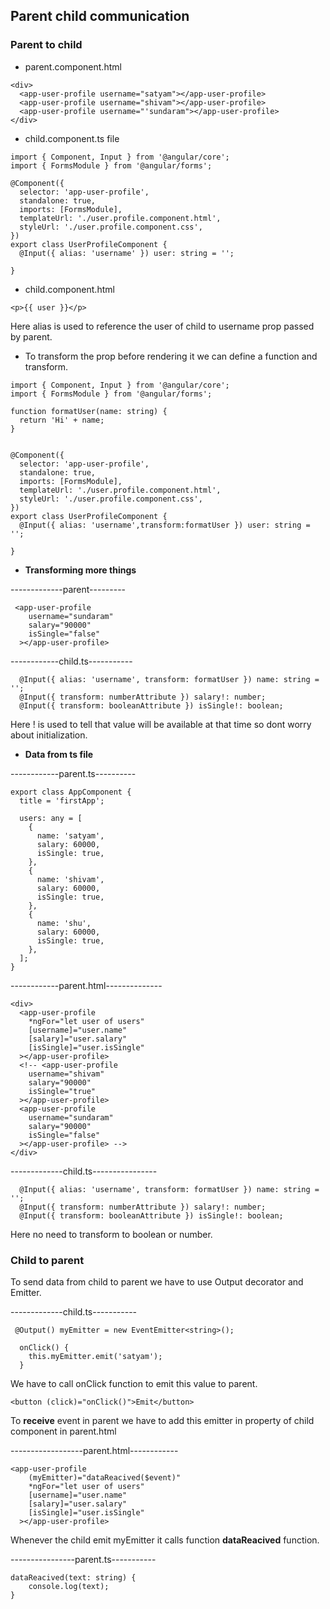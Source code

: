 ## Parent child communication

### **Parent to child**

- parent.component.html

```
<div>
  <app-user-profile username="satyam"></app-user-profile>
  <app-user-profile username="shivam"></app-user-profile>
  <app-user-profile username="'sundaram"></app-user-profile>
</div>
```

- child.component.ts file

```
import { Component, Input } from '@angular/core';
import { FormsModule } from '@angular/forms';

@Component({
  selector: 'app-user-profile',
  standalone: true,
  imports: [FormsModule],
  templateUrl: './user.profile.component.html',
  styleUrl: './user.profile.component.css',
})
export class UserProfileComponent {
  @Input({ alias: 'username' }) user: string = '';

}
```

- child.component.html

```
<p>{{ user }}</p>
```

Here alias is used to reference the user of child to username prop passed by parent.

- To transform the prop before rendering it we can define a function and transform.

```
import { Component, Input } from '@angular/core';
import { FormsModule } from '@angular/forms';

function formatUser(name: string) {
  return 'Hi' + name;
}


@Component({
  selector: 'app-user-profile',
  standalone: true,
  imports: [FormsModule],
  templateUrl: './user.profile.component.html',
  styleUrl: './user.profile.component.css',
})
export class UserProfileComponent {
  @Input({ alias: 'username',transform:formatUser }) user: string = '';

}
```

- **Transforming more things**

-------------parent---------

```
 <app-user-profile
    username="sundaram"
    salary="90000"
    isSingle="false"
  ></app-user-profile>
```

------------child.ts-----------

```
  @Input({ alias: 'username', transform: formatUser }) name: string = '';
  @Input({ transform: numberAttribute }) salary!: number;
  @Input({ transform: booleanAttribute }) isSingle!: boolean;
```

Here ! is used to tell that value will be available at that time so dont worry about initialization.

- **Data from ts file**

------------parent.ts----------

```
export class AppComponent {
  title = 'firstApp';

  users: any = [
    {
      name: 'satyam',
      salary: 60000,
      isSingle: true,
    },
    {
      name: 'shivam',
      salary: 60000,
      isSingle: true,
    },
    {
      name: 'shu',
      salary: 60000,
      isSingle: true,
    },
  ];
}
```

------------parent.html--------------

```
<div>
  <app-user-profile
    *ngFor="let user of users"
    [username]="user.name"
    [salary]="user.salary"
    [isSingle]="user.isSingle"
  ></app-user-profile>
  <!-- <app-user-profile
    username="shivam"
    salary="90000"
    isSingle="true"
  ></app-user-profile>
  <app-user-profile
    username="sundaram"
    salary="90000"
    isSingle="false"
  ></app-user-profile> -->
</div>
```

-------------child.ts----------------

```
  @Input({ alias: 'username', transform: formatUser }) name: string = '';
  @Input({ transform: numberAttribute }) salary!: number;
  @Input({ transform: booleanAttribute }) isSingle!: boolean;
```

Here no need to transform to boolean or number.

### **Child to parent**

To send data from child to parent we have to use Output decorator and Emitter.

-------------child.ts-----------

```
 @Output() myEmitter = new EventEmitter<string>();

  onClick() {
    this.myEmitter.emit('satyam');
  }
```

We have to call onClick function to emit this value to parent.

```
<button (click)="onClick()">Emit</button>
```

To **receive** event in parent we have to add this emitter in property of child component in parent.html

------------------parent.html------------

```
<app-user-profile
    (myEmitter)="dataReacived($event)"
    *ngFor="let user of users"
    [username]="user.name"
    [salary]="user.salary"
    [isSingle]="user.isSingle"
  ></app-user-profile>
```

Whenever the child emit myEmitter it calls function **dataReacived** function.

----------------parent.ts-----------

```
dataReacived(text: string) {
    console.log(text);
}
```

